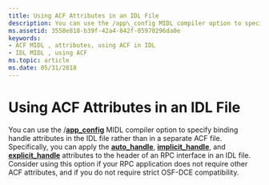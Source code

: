 ```yaml
---
title: Using ACF Attributes in an IDL File
description: You can use the /app\_config MIDL compiler option to specify binding handle attributes in the IDL file rather than in a separate ACF file.
ms.assetid: 3558e818-b39f-42a4-842f-05970296da0e
keywords:
- ACF MIDL , attributes, using ACF in IDL
- IDL MIDL , using ACF
ms.topic: article
ms.date: 05/31/2018
---
```


# Using ACF Attributes in an IDL File

You can use the /[**app\_config**](-app-config.md) MIDL compiler option to specify binding handle attributes in the IDL file rather than in a separate ACF file. Specifically, you can apply the [**auto\_handle**](auto-handle.md), [**implicit\_handle**](implicit-handle.md), and [**explicit\_handle**](explicit-handle.md) attributes to the header of an RPC interface in an IDL file. Consider using this option if your RPC application does not require other ACF attributes, and if you do not require strict OSF-DCE compatibility.

 

 




